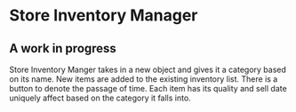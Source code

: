 # Store Inventory Manager

## A work in progress

Store Inventory Manger takes in a new object and gives it a category based on its name. New items are added to the existing inventory list. There is a button to denote the passage of time. Each item has its quality and sell date uniquely affect based on the category it falls into. 